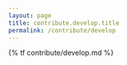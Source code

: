 ```yaml
---
layout: page
title: contribute.develop.title
permalink: /contribute/develop
---
```


{% tf contribute/develop.md %}
